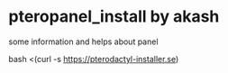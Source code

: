 # pteropanel_install by akash
some information and helps about panel

bash <(curl -s https://pterodactyl-installer.se)
